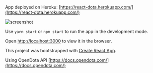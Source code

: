 App deployed on Heroku: [https://react-dota.herokuapp.com/](https://react-dota.herokuapp.com/)

![screenshot](https://github.com/[lxnewayfarer]/[react-dota]/blob/[master]/img.png)

Use `yarn start` or `npm start` to run the app in the development mode.

Open [http://localhost:3000](http://localhost:3000) to view it in the browser.


This project was bootstrapped with [Create React App](https://github.com/facebook/create-react-app).

Using OpenDota API [https://docs.opendota.com/](https://docs.opendota.com/)
